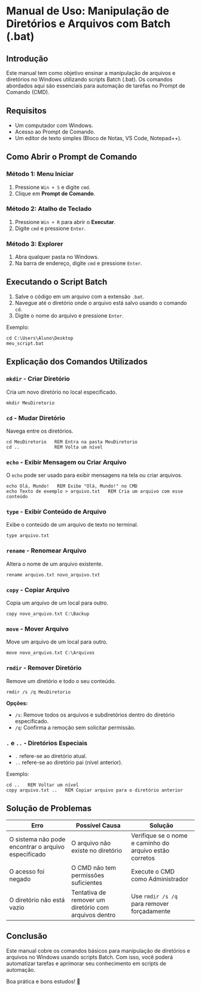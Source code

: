 # Manual de Uso: Manipulação de Diretórios e Arquivos com Batch (.bat)

## Introdução
Este manual tem como objetivo ensinar a manipulação de arquivos e diretórios no Windows utilizando scripts Batch (.bat). Os comandos abordados aqui são essenciais para automação de tarefas no Prompt de Comando (CMD).

## Requisitos
- Um computador com Windows.
- Acesso ao Prompt de Comando.
- Um editor de texto simples (Bloco de Notas, VS Code, Notepad++).

## Como Abrir o Prompt de Comando
### Método 1: Menu Iniciar
1. Pressione `Win + S` e digite `cmd`.
2. Clique em **Prompt de Comando**.

### Método 2: Atalho de Teclado
1. Pressione `Win + R` para abrir o **Executar**.
2. Digite `cmd` e pressione `Enter`.

### Método 3: Explorer
1. Abra qualquer pasta no Windows.
2. Na barra de endereço, digite `cmd` e pressione `Enter`.

## Executando o Script Batch
1. Salve o código em um arquivo com a extensão `.bat`.
2. Navegue até o diretório onde o arquivo está salvo usando o comando `cd`.
3. Digite o nome do arquivo e pressione `Enter`.

Exemplo:
```batch
cd C:\Users\Aluno\Desktop
meu_script.bat
```

## Explicação dos Comandos Utilizados

### `mkdir` - Criar Diretório
Cria um novo diretório no local especificado.
```batch
mkdir MeuDiretorio
```

### `cd` - Mudar Diretório
Navega entre os diretórios.
```batch
cd MeuDiretorio   REM Entra na pasta MeuDiretorio
cd ..             REM Volta um nível
```

### `echo` - Exibir Mensagem ou Criar Arquivo
O `echo` pode ser usado para exibir mensagens na tela ou criar arquivos.
```batch
echo Olá, Mundo!   REM Exibe "Olá, Mundo!" no CMD
echo Texto de exemplo > arquivo.txt   REM Cria um arquivo com esse conteúdo
```

### `type` - Exibir Conteúdo de Arquivo
Exibe o conteúdo de um arquivo de texto no terminal.
```batch
type arquivo.txt
```

### `rename` - Renomear Arquivo
Altera o nome de um arquivo existente.
```batch
rename arquivo.txt novo_arquivo.txt
```

### `copy` - Copiar Arquivo
Copia um arquivo de um local para outro.
```batch
copy novo_arquivo.txt C:\Backup
```

### `move` - Mover Arquivo
Move um arquivo de um local para outro.
```batch
move novo_arquivo.txt C:\Arquivos
```

### `rmdir` - Remover Diretório
Remove um diretório e todo o seu conteúdo.
```batch
rmdir /s /q MeuDiretorio
```
**Opções:**
- `/s`: Remove todos os arquivos e subdiretórios dentro do diretório especificado.
- `/q`: Confirma a remoção sem solicitar permissão.

### `.` e `..` - Diretórios Especiais
- `.` refere-se ao diretório atual.
- `..` refere-se ao diretório pai (nível anterior).

Exemplo:
```batch
cd ..   REM Voltar um nível
copy arquivo.txt ..   REM Copiar arquivo para o diretório anterior
```

## Solução de Problemas
| Erro | Possível Causa | Solução |
|------|--------------|---------|
| O sistema não pode encontrar o arquivo especificado | O arquivo não existe no diretório | Verifique se o nome e caminho do arquivo estão corretos |
| O acesso foi negado | O CMD não tem permissões suficientes | Execute o CMD como Administrador |
| O diretório não está vazio | Tentativa de remover um diretório com arquivos dentro | Use `rmdir /s /q` para remover forçadamente |

## Conclusão
Este manual cobre os comandos básicos para manipulação de diretórios e arquivos no Windows usando scripts Batch. Com isso, você poderá automatizar tarefas e aprimorar seu conhecimento em scripts de automação.

Boa prática e bons estudos! 🚀

